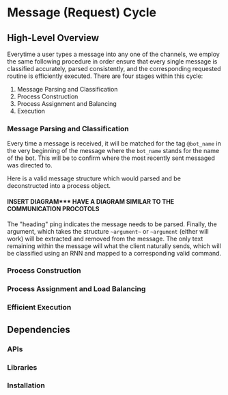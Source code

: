 # Message (Request) Cycle
## High-Level Overview 
Everytime a user types a message into any one of the channels, we employ the same following procedure in order ensure that every single message is classified accurately, parsed consistently, and the corresponding requested routine is efficiently executed. There are four stages within this cycle: 
1. Message Parsing and Classification
2. Process Construction
3. Process Assignment and Balancing
4. Execution

### Message Parsing and Classification

Every time a message is received, it will be matched for the tag `@bot_name` in the very beginning of the message where the `bot_name` stands for the name of the bot. This will be to confirm where the most recently sent messaged was directed to.

Here is a valid message structure which would parsed and be deconstructed into a process object.

#### INSERT DIAGRAM*** HAVE A DIAGRAM SIMILAR TO THE COMMUNICATION PROCOTOLS

The "heading" ping indicates the message needs to be parsed. Finally, the argument, which takes the structure `~argument~` or `~argument` (either will work) will be extracted and removed from the message. The only text remaining within the message will what the client naturally sends, which will be classified using an RNN and mapped to a corresponding valid command.

### Process Construction


### Process Assignment and Load Balancing  

### Efficient Execution

## Dependencies
### APIs

### Libraries

### Installation